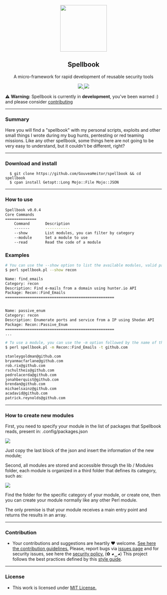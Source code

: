<p align="center">
  <img src="https://heitorgouvea.me/images/projects/spellbook/logo.png" width="150px" height="150px">
  <h2 align="center">Spellbook</h2>
  <p align="center">A micro-framework for rapid development of reusable security tools</p>
  <p align="center">
    <a href="https://github.com/GouveaHeitor/spellbook/blob/master/LICENSE.md">
      <img src="https://img.shields.io/badge/license-MIT-blue.svg">
    </a>
    <a href="https://github.com/GouveaHeitor/spellbook/releases">
      <img src="https://img.shields.io/badge/version-0.0.3-blue.svg">
    </a>
  </p>
</p>

⚠️ __Warning:__ Spellbook is currently in __development__, you've been warned :) and please consider [contributing](./github/CONTRIBUTING.md)

---

### Summary

Here you will find a "spellbook" with my personal scripts, exploits and other small things I wrote during my bug hunts, pentesting or red teaming missions. Like any other spellbook, some things here are not going to be very easy to understand, but it couldn't be different, right?

---

### Download and install

```
  $ git clone https://github.com/GouveaHeitor/spellbook && cd spellbook
  $ cpan install Getopt::Long Mojo::File Mojo::JSON
```

---

### How to use

```bash
Spellbook v0.0.4
Core Commands
==============
	Command       Description
	-------       -----------
	--show        List modules, you can filter by category
	--module      Set a module to use
	--read        Read the code of a module
```

### Examples

```bash
# You can use the --show option to list the available modules, valid parameters: all, recon, exploit, auxiliary or parser
$ perl spellbook.pl --show recon

Name: find_emails
Category: recon
Description: Find e-mails from a domain using hunter.io API
Package: Recon::Find_Emails
=================================================


Name: passive_enum
Category: recon
Description: Enumerate ports and service from a IP using Shodan API
Package: Recon::Passive_Enum
=================================================
...

# To use a module, you can use the -m option followed by the name of the module, followed by -t which is the main entry point of the module
$ perl spellbook.pl -m Recon::Find_Emails -t github.com

stanleygoldman@github.com
bryanmacfarlane@github.com
rob.rix@github.com
rschultheis@github.com
pedrolacerda@github.com
jonahberquist@github.com
brendan@github.com
michaelsainz@github.com
acadavid@github.com
patrick.reynolds@github.com
```

---

### How to create new modules

First, you need to specify your module in the list of packages that Spellbook reads, present in: .config/packages.json

![](https://heitorgouvea.me/images/projects/spellbook/example_packages-json.png)

Just copy the last block of the json and insert the information of the new module;

Second, all modules are stored and accessible through the lib / Modules folder, each module is organized in a third folder that defines its category, such as:

![](https://heitorgouvea.me/images/projects/spellbook/list-modules.png)

Find the folder for the specific category of your module, or create one, then you can create your module normally like any other Perl module.

The only premise is that your module receives a main entry point and returns the results in an array.

---

### Contribution

- Your contributions and suggestions are heartily ♥ welcome. [See here the contribution guidelines.](/.github/CONTRIBUTING.md) Please, report bugs via [issues page](https://github.com/GouveaHeitor/spellbook/issues) and for security issues, see here the [security policy.](/SECURITY.md) (✿ ◕‿◕) This project follows the best practices defined by this [style guide](https://heitorgouvea.me/projects/perl-style-guide).

---

### License

- This work is licensed under [MIT License.](/LICENSE.md)